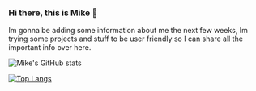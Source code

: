 ### Hi there, this is Mike 👋

Im gonna be adding some information about me the next few weeks, Im trying some projects and stuff to be user friendly so I can share all the important info over here. 

![Mike's GitHub stats](https://github-readme-stats.vercel.app/api?username=mikestebancc&show_icons=true&theme=algolia&count_private=true&show_icons=true)     


[![Top Langs](https://github-readme-stats.vercel.app/api/top-langs/?username=mikestebancc)](https://github.com/anuraghazra/github-readme-stats)

<!--
**mikestebancc/mikestebancc** is a ✨ _special_ ✨ repository because its `README.md` (this file) appears on your GitHub profile.

Here are some ideas to get you started:

- 🔭 I’m currently working on ...
- 🌱 I’m currently learning ...
- 👯 I’m looking to collaborate on ...
- 🤔 I’m looking for help with ...
- 💬 Ask me about ...
- 📫 How to reach me: ...
- 😄 Pronouns: ...
- ⚡ Fun fact: ...
-->
